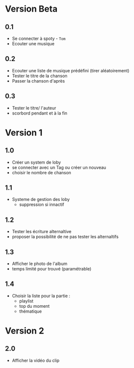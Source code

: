 # Version Beta
 ## 0.1
 - Se connecter à spoty - `Tom`
 - Ecouter une musique
 ## 0.2
 - Ecouter une liste de musique prédéfini (tirer aléatoirement)
 - Tester le titre de la chanson
 - Passer la chanson d'après
 ## 0.3
 - Tester le titre/ l'auteur
 - scorbord pendant et à la fin
# Version 1
## 1.0
 - Créer un system de loby
 - se connecter avec un Tag ou créer un nouveau
 - choisir le nombre de chanson
## 1.1
 - Systeme de gestion des loby
   - suppression si innactif
## 1.2
 - Tester les écriture alternaltive
 - proposer la possibilité de ne pas tester les alternaltifs
## 1.3
 - Afficher le photo de l'album
 - temps limité pour trouvé (paramétrable)
## 1.4
 - Choisir la liste pour la partie :
    - playlist
    - top du moment
    - thématique
# Version 2
## 2.0
 - Afficher la vidéo du clip
